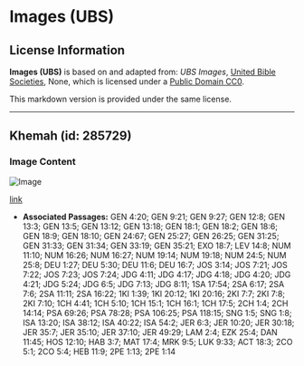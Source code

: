 # Images (UBS)

## License Information

**Images (UBS)** is based on and adapted from: _UBS Images_, [United Bible Societies](https://unitedbiblesocieties.org/), None, which is licensed under a [Public Domain CC0](https://creativecommons.org/public-domain/cc0/).

This markdown version is provided under the same license.



--------------------------------

## Khemah (id: 285729)

### Image Content

![Image](https://cdn.aquifer.bible/aquifer-content/resources/Media/WEB-0410_tent.jpg)

[link](https://cdn.aquifer.bible/aquifer-content/resources/Media/WEB-0410_tent.jpg)

* **Associated Passages:** GEN 4:20; GEN 9:21; GEN 9:27; GEN 12:8; GEN 13:3; GEN 13:5; GEN 13:12; GEN 13:18; GEN 18:1; GEN 18:2; GEN 18:6; GEN 18:9; GEN 18:10; GEN 24:67; GEN 25:27; GEN 26:25; GEN 31:25; GEN 31:33; GEN 31:34; GEN 33:19; GEN 35:21; EXO 18:7; LEV 14:8; NUM 11:10; NUM 16:26; NUM 16:27; NUM 19:14; NUM 19:18; NUM 24:5; NUM 25:8; DEU 1:27; DEU 5:30; DEU 11:6; DEU 16:7; JOS 3:14; JOS 7:21; JOS 7:22; JOS 7:23; JOS 7:24; JDG 4:11; JDG 4:17; JDG 4:18; JDG 4:20; JDG 4:21; JDG 5:24; JDG 6:5; JDG 7:13; JDG 8:11; 1SA 17:54; 2SA 6:17; 2SA 7:6; 2SA 11:11; 2SA 16:22; 1KI 1:39; 1KI 20:12; 1KI 20:16; 2KI 7:7; 2KI 7:8; 2KI 7:10; 1CH 4:41; 1CH 5:10; 1CH 15:1; 1CH 16:1; 1CH 17:5; 2CH 1:4; 2CH 14:14; PSA 69:26; PSA 78:28; PSA 106:25; PSA 118:15; SNG 1:5; SNG 1:8; ISA 13:20; ISA 38:12; ISA 40:22; ISA 54:2; JER 6:3; JER 10:20; JER 30:18; JER 35:7; JER 35:10; JER 37:10; JER 49:29; LAM 2:4; EZK 25:4; DAN 11:45; HOS 12:10; HAB 3:7; MAT 17:4; MRK 9:5; LUK 9:33; ACT 18:3; 2CO 5:1; 2CO 5:4; HEB 11:9; 2PE 1:13; 2PE 1:14

